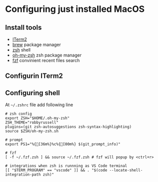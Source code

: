 # Configuring just installed MacOS

## Install tools
- [ITerm2](https://iterm2.com)
- [brew](https://brew.sh) package manager
- [zsh](https://github.com/ohmyzsh/ohmyzsh/wiki/Installing-ZSH#macos) shell
- [oh-my-zsh](https://ohmyz.sh/#install) zsh package manager
- [fzf](https://github.com/junegunn/fzf#using-git) convinient recent files search

## Configurin ITerm2


## Configuring shell
At `~/.zshrc` file add following line

```
# zsh config
export ZSH="$HOME/.oh-my-zsh"
ZSH_THEME="robbyrussell"
plugins=(git zsh-autosuggestions zsh-syntax-highlighting) 
source $ZSH/oh-my-zsh.sh

# prompt
export PS1="%{[36m%}%c%{[00m%} $(git_prompt_info)"

# fzf
[ -f ~/.fzf.zsh ] && source ~/.fzf.zsh # fzf will popup by <ctrl+r>

# integrations when zsh is runnning as VS Code terminal
[[ "$TERM_PROGRAM" == "vscode" ]] && . "$(code --locate-shell-integration-path zsh)"
```
